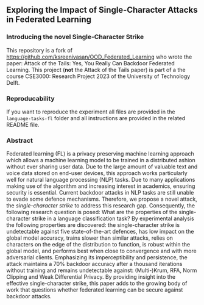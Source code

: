 ## Exploring the Impact of Single-Character Attacks in Federated Learning
### Introducing the novel Single-Character Strike
This repository is a fork of https://github.com/ksreenivasan/OOD_Federated_Learning who wrote the paper: Attack of the Tails: Yes, You Really Can Backdoor Federated Learning. 
This project (**not** the Attack of the Tails paper) is part of a the course CSE3000: Research Project 2023 of the University of Technology Delft.
### Reproducability
If you want to reproduce the experiment all files are provided in the `language-tasks-fl` folder and all instructions are provided in the related README file. 
### Abstract
Federated learning (FL) is a privacy preserving machine learning approach which allows a machine learning model to be trained in a distributed ashion without ever sharing user data. Due to the large amount of valuable text and voice data stored on end-user devices, this approach works particularly well for natural language processing (NLP) tasks. Due to many applications making use of the algorithm and increasing interest in academics, ensuring security is essential. Current backdoor attacks in NLP tasks are still unable to evade some defence mechanisms. Therefore, we propose a novel attack, the *single-character strike* to address this research gap. Consequently, the following research question is posed: What are the properties of the single-character strike in a language classification task? By experimental analysis the following properties are discovered: the single-character strike is undetectable against five state-of-the-art defences, has low impact on the global model accuracy, trains slower than similar attacks, relies on characters on the edge of the distribution to function, is robust within the global model, and performs best when close to convergence and with more adversarial clients. Emphasizing its imperceptibility and persistence, the attack maintains a 70% backdoor accuracy after a thousand iterations without training and remains undetectable against: (Multi-)Krum, RFA, Norm Clipping and Weak Differential Privacy. By providing insight into the effective single-character strike, this paper adds to the growing body of work that questions whether federated learning can be secure against backdoor attacks.